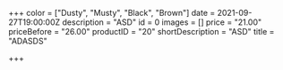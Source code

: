 +++
color = ["Dusty", "Musty", "Black", "Brown"]
date = 2021-09-27T19:00:00Z
description = "ASD"
id = 0
images = []
price = "21.00"
priceBefore = "26.00"
productID = "20"
shortDescription = "ASD"
title = "ADASDS"

+++
